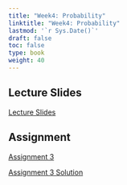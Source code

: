 ```yaml
---
title: "Week4: Probability"
linktitle: "Week4: Probability"
lastmod: '`r Sys.Date()`'
draft: false
toc: false
type: book
weight: 40
---
```


## Lecture Slides

[Lecture Slides](PS_2010_Week4_Probability.pdf)

## Assignment

[Assignment 3](PS_2010_Week4_Assignment.pdf)

[Assignment 3 Solution](PS2010_Homework3_answer.pdf)
